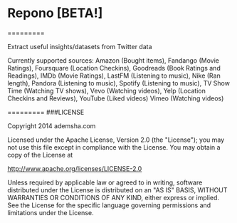 # Repono [BETA!]
=========

Extract useful insights/datasets from Twitter data

Currently supported sources: Amazon (Bought items), Fandango (Movie Ratings),
Foursquare (Location Checkins), Goodreads (Book Ratings and Readings), IMDb (Movie Ratings),
LastFM (Listening to music), Nike (Ran length), Pandora (Listening to music), Spotify (Listening to music),
TV Show Time (Watching TV shows), Vevo (Watching videos),
Yelp (Location Checkins and Reviews), YouTube (Liked videos)
Vimeo (Watching videos)

=========
###LICENSE

Copyright 2014 ademsha.com

Licensed under the Apache License, Version 2.0 (the "License");
you may not use this file except in compliance with the License.
You may obtain a copy of the License at

http://www.apache.org/licenses/LICENSE-2.0

Unless required by applicable law or agreed to in writing, software
distributed under the License is distributed on an "AS IS" BASIS,
WITHOUT WARRANTIES OR CONDITIONS OF ANY KIND, either express or implied.
See the License for the specific language governing permissions and
limitations under the License.
